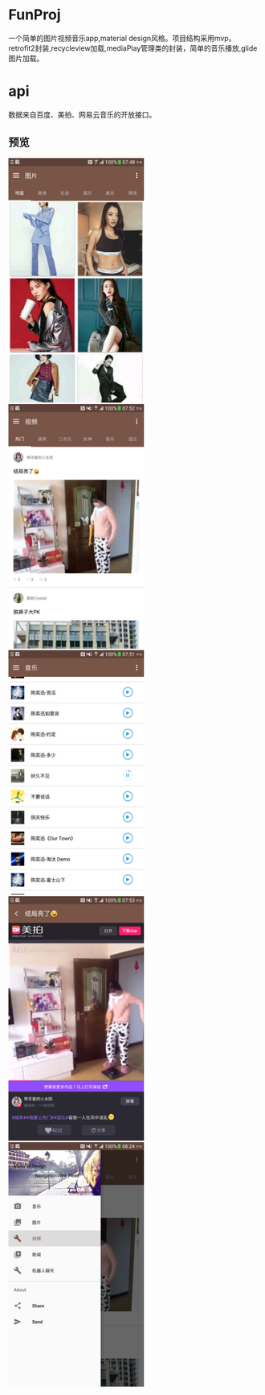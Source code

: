 # FunProj
一个简单的图片视频音乐app,material design风格。项目结构采用mvp。retrofit2封装,recycleview加载,mediaPlay管理类的封装，简单的音乐播放,glide图片加载。

# api
数据来自百度、美拍、网易云音乐的开放接口。

## 预览
<img src="images/111.png" width="270" height="486" />
<img src="images/4444.png" width="270" height="486" /><br/>
<img src="images/33333.png" width="270" height="486" />
<img src="images/55555.png" width="270" height="486" /><br/>
<img src="images/666.png" width="270" height="486" />


